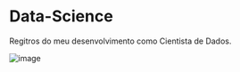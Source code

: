 # Data-Science

Regitros do meu desenvolvimento como Cientista de Dados.

![image](https://user-images.githubusercontent.com/87341045/158031148-4163fc0b-7908-4461-a928-72336a657d50.png)
